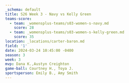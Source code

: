 ```yaml
---
_schema: default
title: S26 Week 3 - Navy vs Kelly Green
teams-score:
  - team: _womensplus-teams/s03-women-s-navy.md
    score: 28
  - team: _womensplus-teams/s03-women-s-kelly-green.md
    score: 35
location: _locations/carter-baron.md
field: '1'
date: 2024-03-24 10:45:00 -0400
season: 3
week: 3
mvp: Dana K.,Austyn Creighton
game-ball: Courtney H., Toya J.
sportsperson: Emily B., Amy Smith
---
```


